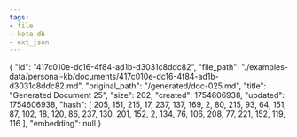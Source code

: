 ```yaml
---
tags:
- file
- kota-db
- ext_json
---
```

{
  "id": "417c010e-dc16-4f84-ad1b-d3031c8ddc82",
  "file_path": "./examples-data/personal-kb/documents/417c010e-dc16-4f84-ad1b-d3031c8ddc82.md",
  "original_path": "/generated/doc-025.md",
  "title": "Generated Document 25",
  "size": 202,
  "created": 1754606938,
  "updated": 1754606938,
  "hash": [
    205,
    151,
    215,
    17,
    237,
    137,
    169,
    2,
    80,
    215,
    93,
    64,
    151,
    87,
    102,
    18,
    120,
    86,
    237,
    130,
    201,
    152,
    2,
    134,
    76,
    106,
    208,
    77,
    221,
    152,
    119,
    116
  ],
  "embedding": null
}